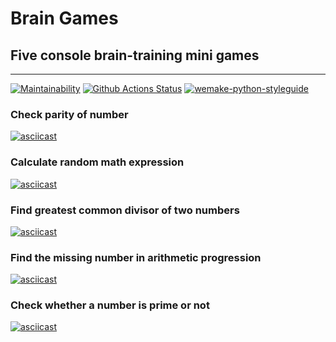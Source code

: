 # Brain Games #
## Five console brain-training mini games
***
[![Maintainability](https://api.codeclimate.com/v1/badges/a99a88d28ad37a79dbf6/maintainability)](https://codeclimate.com/github/codeclimate/codeclimate/maintainability)
[![Github Actions Status](https://github.com/StrakhovRoman/python-project-lvl1/workflows/PythonCI/badge.svg)](https://github.com/StrakhovRoman/python-project-lvl1/actions)
[![wemake-python-styleguide](https://img.shields.io/badge/style-wemake-000000.svg)](https://github.com/wemake-services/wemake-python-styleguide)  


### Check parity of number
[![asciicast](https://asciinema.org/a/k7hb4ndBPTenooAZ7FR9IsCZb.svg)](https://asciinema.org/a/k7hb4ndBPTenooAZ7FR9IsCZb)


### Сalculate random math expression  
[![asciicast](https://asciinema.org/a/dKBtoJ32V0vFyxNwgALWE1jP1.svg)](https://asciinema.org/a/dKBtoJ32V0vFyxNwgALWE1jP1)  


### Find greatest common divisor of two numbers  
[![asciicast](https://asciinema.org/a/bo1xY480MOVZVqv7qKiSKJkYe.svg)](https://asciinema.org/a/bo1xY480MOVZVqv7qKiSKJkYe) 


### Find the missing number in arithmetic progression  
[![asciicast](https://asciinema.org/a/M42NiuA6bRtiB5YYqnPHRmhaY.svg)](https://asciinema.org/a/M42NiuA6bRtiB5YYqnPHRmhaY)


### Check whether a number is prime or not  
[![asciicast](https://asciinema.org/a/hEoM8xqq9AZDOhSCnR8gB2XY4.svg)](https://asciinema.org/a/hEoM8xqq9AZDOhSCnR8gB2XY4)

